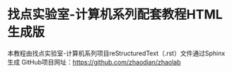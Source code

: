# 找点实验室-计算机系列配套教程HTML生成版
本教程由找点实验室-计算机系列项目reStructuredText（.rst）文件通过Sphinx生成
GitHub项目网址：https://github.com/zhaodian/zhaolab
